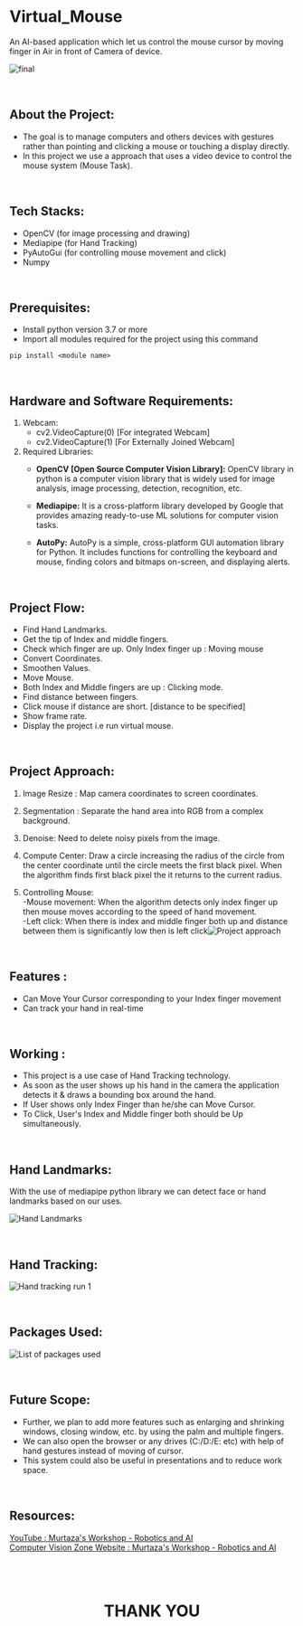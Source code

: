 # Virtual_Mouse
An AI-based application which let us control the mouse cursor by moving finger in Air in front of Camera of device.

 ![final](https://user-images.githubusercontent.com/78357575/123516002-93aed580-d6b7-11eb-835b-ac7b284850d5.jpg)

<br>

## About the Project:
- The goal is to manage computers and others devices with gestures rather than pointing and clicking a mouse or touching a display directly.
- In this project we use a approach that uses a video device to control the mouse system (Mouse Task).

<br>

## Tech Stacks:
- OpenCV (for image processing and drawing)
- Mediapipe (for Hand Tracking)
- PyAutoGui (for controlling mouse movement and click)
- Numpy

<br>

## Prerequisites:
- Install python version 3.7 or more
- Import all modules required for the project using this command
```
pip install <module name>
```

<br>

## Hardware and Software Requirements:
1. Webcam:
   - cv2.VideoCapture(0) [For integrated Webcam]
   - cv2.VideoCapture(1) [For Externally Joined Webcam]
2. Required Libraries:
   - **OpenCV [Open Source Computer Vision Library]:** OpenCV library in python is a computer vision library that is widely used for image analysis, image processing, detection, recognition, etc.

   - **Mediapipe:**  It is a cross-platform library developed by Google that provides amazing ready-to-use ML solutions for computer vision tasks.

   - **AutoPy:** AutoPy is a simple, cross-platform GUI automation library for Python. It includes functions for controlling the keyboard and mouse, finding colors and bitmaps on-screen, and displaying alerts.

<br>

## Project Flow:
- Find Hand Landmarks.
- Get the tip of Index and middle fingers.
- Check which finger are up.
     Only Index finger up : Moving mouse
- Convert Coordinates.
- Smoothen Values.
- Move Mouse.
- Both Index and Middle fingers are up : Clicking mode.
- Find distance between fingers.
- Click mouse if distance are short. [distance to be specified]
- Show frame rate.
- Display the project i.e run virtual mouse. 


<br>

## Project Approach:
1. Image Resize :
	Map camera coordinates to screen coordinates.
 
2. Segmentation :
	Separate the hand area into RGB from a complex background.
 
3. Denoise:
	Need to delete noisy pixels from the image.
 
4. Compute Center:
	Draw a circle increasing the radius of the circle from the center coordinate until the circle meets the first black pixel.
	When the algorithm finds first black pixel the it returns to the current radius.
 
5. Controlling Mouse:
<br />-Mouse movement:
	When the algorithm detects only index finger up then mouse moves according to the speed of hand movement.
<br />-Left click:
	When there is index and middle finger both up and distance between them is significantly low then is left click![Project approach](https://github.com/bipulkarna97/Virtual_Mouse/assets/126940912/3817be58-ea1e-46b2-87cb-8ac5ccb2e24e)


<br>

## Features :
* Can Move Your Cursor corresponding to your Index finger movement
* Can track your hand in real-time

<br>

## Working :
* This project is a use case of Hand Tracking technology. 
* As soon as the user shows up his hand in the camera the application detects it & draws a bounding box around the hand.
* If User shows only Index Finger than he/she can Move Cursor.
* To Click, User's Index and Middle finger both should be Up simultaneously. 
 
<br>

## Hand Landmarks:
With the use of mediapipe python library we can detect face or hand landmarks based on our uses.

![Hand Landmarks](https://github.com/bipulkarna97/Virtual_Mouse/assets/126940912/3c541758-bdf3-4ba7-927b-d6c912920c42)

<br>

## Hand Tracking:
![Hand tracking run 1](https://github.com/bipulkarna97/Virtual_Mouse/assets/126940912/d33514f7-fd95-403c-93cf-03ddb8f7ad42)

<br>

## Packages Used:
![List of packages used](https://github.com/bipulkarna97/Virtual_Mouse/assets/126940912/475491a8-6b6f-44e7-95aa-315993fe5f44)

<br>

## Future Scope:
- Further, we plan to add more features such as enlarging and shrinking windows, closing window, etc. by using the palm and multiple fingers.
- We can also open the browser or any drives (C:/D:/E: etc) with help of hand gestures instead of moving of cursor.
- This system could also be useful in presentations and to reduce work space.

<br>

## Resources:
<a href="https://www.youtube.com/watch?v=8gPONnGIPgw" target="_blank">YouTube : Murtaza's Workshop - Robotics and AI</a> <br>
<a href="https://www.computervision.zone/courses/ai-virtual-mouse/" target="_blank">Computer Vision Zone Website : Murtaza's Workshop - Robotics and AI</a>

<br>
<br>
<h1 align="center">THANK YOU </h1>
